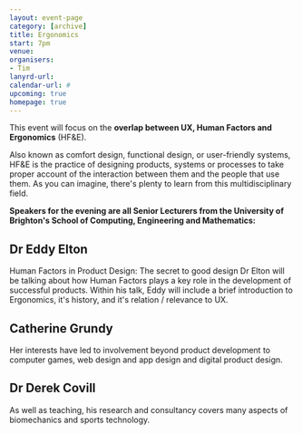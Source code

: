 ```yaml
---
layout: event-page
category: [archive]
title: Ergonomics
start: 7pm
venue: 
organisers: 
- Tim
lanyrd-url: 
calendar-url: #
upcoming: true
homepage: true
---
```


This event will focus on the **overlap between UX, Human Factors and Ergonomics** (HF&E).

Also known as comfort design, functional design, or user-friendly systems, HF&E is the practice of designing products, systems or processes to take proper account of the interaction between them and the people that use them. As you can imagine, there's plenty to learn from this multidisciplinary field.

**Speakers for the evening are all Senior Lecturers from the University of Brighton's School of Computing, Engineering and Mathematics:**

## Dr Eddy Elton
Human Factors in Product Design: The secret to good design
Dr Elton will be talking about how Human Factors plays a key role in the development of successful products.  Within his talk, Eddy will include a brief introduction to Ergonomics, it's history, and it's relation / relevance to UX.

## Catherine Grundy
Her interests have led to involvement beyond product development to computer games, web design and app design and digital product design.

## Dr Derek Covill
As well as teaching, his research and consultancy covers many aspects of biomechanics and sports technology.